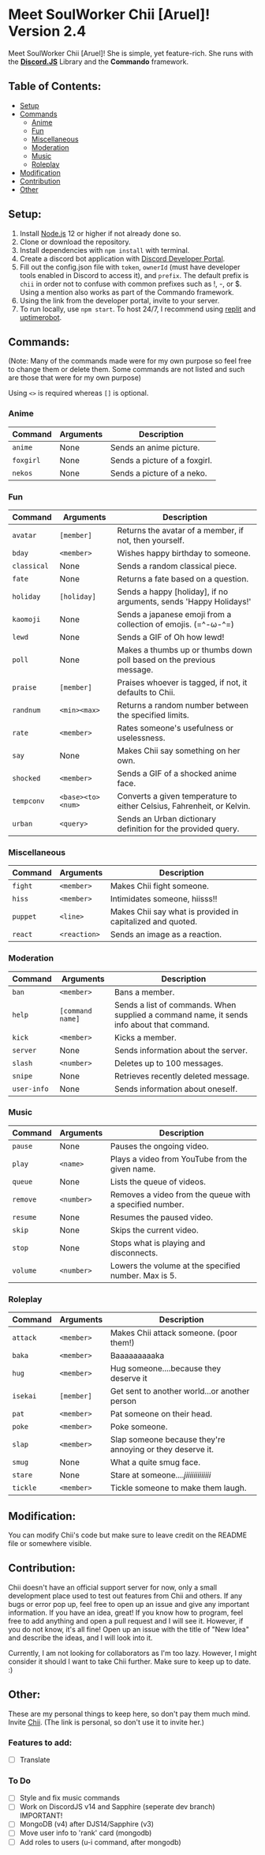 # Meet SoulWorker Chii [Aruel]! Version 2.4

Meet SoulWorker Chii \[Aruel]! She is simple, yet feature-rich. She runs with the **[Discord.JS](https://discord.js.org/#/)** Library and the **Commando** framework.

## Table of Contents:
- [Setup](#setup)
- [Commands](#commands)
  - [Anime](#anime)
  - [Fun](#fun)
  - [Miscellaneous](#miscellaneous)
  - [Moderation](#moderation)
  - [Music](#music)
  - [Roleplay](#roleplay)
- [Modification](#modification)
- [Contribution](#contribution)
- [Other](#other)

## Setup:
1. Install [Node.js](https://nodejs.org/en/) 12 or higher if not already done so.
2. Clone or download the repository.
3. Install dependencies with `npm install` with terminal.
4. Create a discord bot application with [Discord Developer Portal](https://discordapp.com/developers/applications/).
5. Fill out the config.json file with `token`, `ownerId` (must have developer tools enabled in Discord to access it), and `prefix`. The default prefix is `chii` in order not to confuse with common prefixes such as !, -, or $. Using a mention also works as part of the Commando framework.
6. Using the link from the developer portal, invite to your server.
7. To run locally, use `npm start`. To host 24/7, I recommend using [replit](https://repl.it/) and [uptimerobot](https://uptimerobot.com/).

## Commands:

(Note: Many of the commands made were for my own purpose so feel free to change them or delete them. Some commands are not listed and such are those that were for my own purpose)

Using `<>` is required whereas `[]` is optional.

### Anime
| Command  | Arguments | Description                  |
|----------|-----------|------------------------------|
| `anime`  |   None    | Sends an anime picture.      |
| `foxgirl`|   None    | Sends a picture of a foxgirl.|
| `nekos`  |   None    | Sends a picture of a neko.   |

### Fun
| Command    | Arguments         | Description                                                           |
|------------|-------------------|-----------------------------------------------------------------------|
| `avatar`   | `[member]`        | Returns the avatar of a member, if not, then yourself.                |
| `bday`     | `<member>`        | Wishes happy birthday to someone.                                     |
| `classical`| None              | Sends a random classical piece.                                       |
| `fate`     | None              | Returns a fate based on a question.                                   |
| `holiday`  | `[holiday]`       | Sends a happy [holiday], if no arguments, sends 'Happy Holidays!'     |
| `kaomoji`  | None              | Sends a japanese emoji from a collection of emojis. (=^-ω-^=)         |
| `lewd`     | None              | Sends a GIF of Oh how lewd!                                           |
| `poll`     | None              | Makes a thumbs up or thumbs down poll based on the previous message.  |
| `praise`   | `[member]`        | Praises whoever is tagged, if not, it defaults to Chii.               |
| `randnum`  | `<min><max>`      | Returns a random number between the specified limits.                 |
| `rate`     | `<member>`        | Rates someone's usefulness or uselessness.                            |
| `say`      | None              | Makes Chii say something on her own.                                  |
| `shocked`  | `<member>`        | Sends a GIF of a shocked anime face.                                  |
| `tempconv` | `<base><to><num>` | Converts a given temperature to either Celsius, Fahrenheit, or Kelvin.|
| `urban`    | `<query>`         | Sends an Urban dictionary definition for the provided query.          |

### Miscellaneous
| Command    | Arguments         | Description                                               |
|------------|-------------------|-----------------------------------------------------------|
| `fight`    | `<member>`        | Makes Chii fight someone.                                 |
| `hiss`     | `<member>`        | Intimidates someone, hiisss!!                             |
| `puppet`   | `<line>`          | Makes Chii say what is provided in capitalized and quoted.|
| `react`    | `<reaction>`      | Sends an image as a reaction.                             |

### Moderation
| Command     | Arguments        | Description                                                                               |
|-------------|------------------|-------------------------------------------------------------------------------------------|
| `ban`       | `<member>`       | Bans a member.                                                                            |
| `help`      | `[command name]` | Sends a list of commands. When supplied a command name, it sends info about that command. |
| `kick`      | `<member>`       | Kicks a member.                                                                           |
| `server`    | None             | Sends information about the server.                                                       |
| `slash`     | `<number>`       | Deletes up to 100 messages.                                                               |
| `snipe`     | None           | Retrieves recently deleted message.                                                         |
| `user-info` | None             | Sends information about oneself.                                                          |

### Music
| Command  | Arguments  | Description                                            |
|----------|------------|--------------------------------------------------------|
| `pause`  | None       | Pauses the ongoing video.                              |
| `play`   | `<name>`   | Plays a video from YouTube from the given name.        |
| `queue`  | None       | Lists the queue of videos.                             |
| `remove` | `<number>` | Removes a video from the queue with a specified number.|
| `resume` | None       | Resumes the paused video.                              |
| `skip`   | None       | Skips the current video.                               |
| `stop`   | None       | Stops what is playing and disconnects.                 |
| `volume` | `<number>` | Lowers the volume at the specified number. Max is 5.   |

### Roleplay
| Command  | Arguments  | Description                                              |
|----------|------------|----------------------------------------------------------|
| `attack` | `<member>` | Makes Chii attack someone. (poor them!)                  |
| `baka`   | `<member>` | Baaaaaaaaaka                                             |
| `hug`    | `<member>` | Hug someone....because they deserve it                   |
| `isekai` | `[member]` | Get sent to another world...or another person            |
| `pat`    | `<member>` | Pat someone on their head.                               |
| `poke`   | `<member>` | Poke someone.                                            |
| `slap`   | `<member>` | Slap someone because they're annoying or they deserve it.|
| `smug`   | None       | What a quite smug face.                                  |
| `stare`  | None       | Stare at someone....*jiiiiiiiiiiiii*                     |
| `tickle` | `<member>` | Tickle someone to make them laugh.                       |

## Modification:
You can modify Chii's code but make sure to leave credit on the README file or somewhere visible.

## Contribution:
Chii doesn't have an official support server for now, only a small development place used to test out features from Chii and others.
If any bugs or error pop up, feel free to open up an issue and give any important information.
If you have an idea, great! If you know how to program, feel free to add anything and open a pull request and I will see it. However, if you do not know, it's all fine! Open up an issue with the title of "New Idea" and describe the ideas, and I will look into it.

Currently, I am not looking for collaborators as I'm too lazy. However, I might consider it should I want to take Chii further.  Make sure to keep up to date. :)

## Other:

These are my personal things to keep here, so don't pay them much mind.
Invite [Chii](https://discord.com/api/oauth2/authorize?client_id=788284993759215656&permissions=1077341254&scope=bot).
(The link is personal, so don't use it to invite her.)

### Features to add:

- [ ] Translate

### To Do

- [ ] Style and fix music commands
- [ ] Work on DiscordJS v14 and Sapphire (seperate dev branch) IMPORTANT!
- [ ] MongoDB (v4) after DJS14/Sapphire (v3)
- [ ] Move user info to 'rank' card (mongodb)
- [ ] Add roles to users (u-i command, after mongodb)